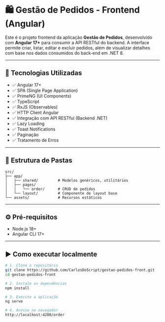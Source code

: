 # 🛍️ Gestão de Pedidos - Frontend (Angular)

Este é o projeto frontend da aplicação **Gestão de Pedidos**, desenvolvido com **Angular 17+** para consumir a API RESTful do backend. A interface permite criar, listar, editar e excluir pedidos, além de visualizar detalhes com base nos dados consumidos do back-end em .NET 8.

---

## 🚀 Tecnologias Utilizadas

- ✅ Angular 17+
- ✅ SPA (Single Page Application)
- ✅ PrimeNG (UI Components)
- ✅ TypeScript
- ✅ RxJS (Observables)
- ✅ HTTP Client Angular
- ✅ Integração com API RESTful (Backend .NET)
- ✅ Lazy Loading
- ✅ Toast Notifications
- ✅ Paginação
- ✅ Tratamento de Erros

---

## 📁 Estrutura de Pastas

```text
src/
├── app/
│   ├── shared/         # Modelos genéricos, utilitários
│   ├── pages/
│   │   └── order/      # CRUD de pedidos
│   └── layout/         # Componente de layout base
└── assets/             # Recursos estáticos
```

---

## ⚙️ Pré-requisitos

- Node.js 18+
- Angular CLI 17+

---

## ▶️ Como executar localmente

```bash
# 1. Clone o repositório
git clone https://github.com/CarlosDoScript/gestao-pedidos-front.git
cd gestao-pedidos-front

# 2. Instale as dependências
npm install

# 3. Execute a aplicação
ng serve

# 4. Acesse no navegador
http://localhost:4200/order
```
